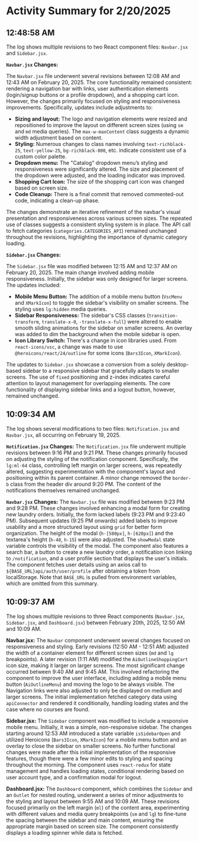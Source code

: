 # Activity Summary for 2/20/2025

## 12:48:58 AM
The log shows multiple revisions to two React component files: `Navbar.jsx` and `Sidebar.jsx`.

**`Navbar.jsx` Changes:**

The `Navbar.jsx` file underwent several revisions between 12:08 AM and 12:43 AM on February 20, 2025.  The core functionality remained consistent: rendering a navigation bar with links, user authentication elements (login/signup buttons or a profile dropdown), and a shopping cart icon.  However,  the changes primarily focused on styling and responsiveness improvements.  Specifically, updates include adjustments to:

* **Sizing and layout:**  The logo and navigation elements were resized and repositioned to improve the layout on different screen sizes (using `sm` and `md` media queries). The  `max-w-maxContent` class suggests a dynamic width adjustment based on content.
* **Styling:**  Numerous changes to class names involving `text-richblack-25`, `text-yellow-25`, `bg-richblack-800`, etc.  indicate consistent use of a custom color palette.
* **Dropdown menu:** The "Catalog" dropdown menu’s styling and responsiveness were significantly altered.  The size and placement of the dropdown were adjusted, and the loading indicator was improved.
* **Shopping Cart Icon:** The size of the shopping cart icon was changed based on screen size.
* **Code Cleanup:** There is a final commit that removed commented-out code, indicating a clean-up phase.

The changes demonstrate an iterative refinement of the navbar's visual presentation and responsiveness across various screen sizes.  The repeated use of classes suggests a consistent styling system is in place.  The API call to fetch categories (`categories.CATEGORIES_API`) remained unchanged throughout the revisions, highlighting the importance of dynamic category loading.



**`Sidebar.jsx` Changes:**

The `Sidebar.jsx` file was modified between 12:15 AM and 12:37 AM on February 20, 2025. The main change involved adding mobile responsiveness. Initially, the sidebar was only designed for larger screens. The updates included:

* **Mobile Menu Button:**  The addition of a mobile menu button (`VscMenu` and `XMarkIcon`) to toggle the sidebar's visibility on smaller screens.  The styling uses `lg:hidden` media queries.
* **Sidebar Responsiveness:**  The sidebar's CSS classes (`transition-transform`, `translate-x-0`, `-translate-x-full`) were altered to enable smooth sliding animations for the sidebar on smaller screens.  An overlay was added to dim the background when the mobile sidebar is open.
* **Icon Library Switch:** There's a change in icon libraries used. From `react-icons/vsc`, a change was made to use  `@heroicons/react/24/outline` for some icons (`Bars3Icon`, `XMarkIcon`).


The updates to `Sidebar.jsx` showcase a conversion from a solely desktop-based sidebar to a responsive sidebar that gracefully adapts to smaller screens.  The use of `fixed` positioning and z-index indicates careful attention to layout management for overlapping elements.  The core functionality of displaying sidebar links and a logout button, however, remained unchanged.


## 10:09:34 AM
The log shows several modifications to two files: `Notification.jsx` and `Navbar.jsx`, all occurring on February 19, 2025.

**`Notification.jsx` Changes:**  The `Notification.jsx` file underwent multiple revisions between 9:16 PM and 9:21 PM. These changes primarily focused on adjusting the styling of the notification component. Specifically, the `lg:ml-64` class, controlling left margin on larger screens, was repeatedly altered, suggesting experimentation with the component's layout and positioning within its parent container.  A minor change removed the `border-b` class from the header div around 9:20 PM. The content of the notifications themselves remained unchanged.

**`Navbar.jsx` Changes:** The `Navbar.jsx` file was modified between 9:23 PM and 9:28 PM.  These changes involved enhancing a modal form for creating new laundry orders. Initially, the form lacked labels (9:23 PM and 9:23:40 PM).  Subsequent updates (9:25 PM onwards) added labels to improve usability and a more structured layout using `grid` for better form organization. The height of the modal (`h-[580px]`, `h-[620px]`) and the textarea's height (`h-48`, `h-15`) were also adjusted.  The `showModal` state variable controls the visibility of the modal. The component also features a search bar, a button to create a new laundry order,  a notification icon linking to `/notification`, and a user profile section that displays the user's initials.  The component fetches user details using an axios call to `${BASE_URL}api/auth/user/profile` after obtaining a token from localStorage. Note that `BASE_URL` is pulled from environment variables, which are omitted from this summary.


## 10:09:37 AM
The log shows multiple revisions to three React components (`Navbar.jsx`, `Sidebar.jsx`, and `Dashboard.jsx`) between February 20th, 2025, 12:50 AM and 10:09 AM.

**Navbar.jsx:**  The `Navbar` component underwent several changes focused on responsiveness and styling.  Early revisions (12:50 AM - 12:51 AM) adjusted the width of a container element for different screen sizes (`md` and `lg` breakpoints). A later revision (1:11 AM) modified the `AiOutlineShoppingCart` icon size, making it larger on larger screens.  The most significant change occurred between 9:40 AM and 9:45 AM.  This involved refactoring the component to improve the user interface, including adding a mobile menu button (`AiOutlineMenu`) and moving the logo to be always visible. The Navigation links were also adjusted to only be displayed on medium and larger screens. The initial implementation fetched category data using `apiConnector` and rendered it conditionally, handling loading states and the case where no courses are found.

**Sidebar.jsx:** The `Sidebar` component was modified to include a responsive mobile menu.  Initially, it was a simple, non-responsive sidebar.  The changes starting around 12:53 AM introduced a state variable `isSidebarOpen` and utilized Heroicons (`Bars3Icon`, `XMarkIcon`) for a mobile menu button and an overlay to close the sidebar on smaller screens.  No further functional changes were made after this initial implementation of the responsive features, though there were a few minor edits to styling and spacing throughout the morning.  The component uses `react-redux` for state management and handles loading states, conditional rendering based on user account type, and a confirmation modal for logout.

**Dashboard.jsx:** The `Dashboard` component, which combines the `Sidebar` and an `Outlet` for nested routing, underwent a series of minor adjustments to the styling and layout between 9:55 AM and 10:09 AM. These revisions focused primarily on the left margin (`ml`) of the content area, experimenting with different values and media query breakpoints (`sm` and `lg`) to fine-tune the spacing between the sidebar and main content, ensuring the appropriate margin based on screen size.  The component consistently displays a loading spinner while data is fetched.
